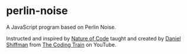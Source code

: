 # perlin-noise
A JavaScript program based on Perlin Noise.

Instructed and inspired by [Nature of Code](https://github.com/nature-of-code) taught and created by [Daniel Shiffman](https://github.com/shiffman) from [The Coding Train](https://www.youtube.com/c/TheCodingTrain) on YouTube.



